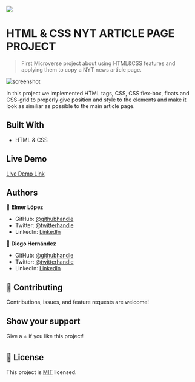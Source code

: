 ![](https://img.shields.io/badge/Microverse-blueviolet)

# HTML & CSS NYT ARTICLE PAGE PROJECT

> First Microverse project about using HTML&CSS features and applying them to copy a NYT news article page.

![screenshot](https://static01.nyt.com/images/2014/03/18/science/space/18cosmos/18cosmos-superJumbo.jpg?quality=90&auto=webp)

In this project we implemented HTML tags, CSS, CSS flex-box, floats and CSS-grid to properly give position
and style to the elements and make it look as similiar as possible to the main article page.

## Built With

- HTML & CSS

## Live Demo

[Live Demo Link](https://memelopez.github.io/microV-project1/)

## Authors

👤 **Elmer López**

- GitHub: [@githubhandle](https://github.com/memelopez)
- Twitter: [@twitterhandle](https://twitter.com/memelopez10)
- LinkedIn: [LinkedIn](https://linkedin.com/linkedinhandle)

👤 **Diego Hernández**

- GitHub: [@githubhandle](https://github.com/Diegodsha)
- Twitter: [@twitterhandle](https://twitter.com/diegohdezchimo)
- LinkedIn: [LinkedIn](https://www.linkedin.com/in/diegoshdezaguilar/)

## 🤝 Contributing

Contributions, issues, and feature requests are welcome!

## Show your support

Give a ⭐️ if you like this project!

## 📝 License

This project is [MIT](lic.url) licensed.
